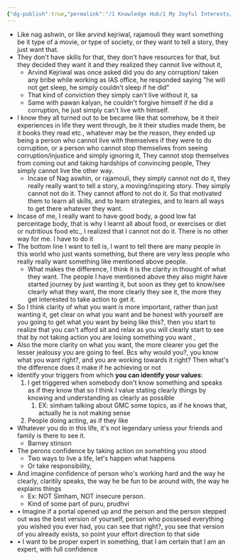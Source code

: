 ```yaml
---
{"dg-publish":true,"permalink":"/1 Knowledge Hub/1 My Joyful Interests/Self-Help Phycology/Notions I derirved/Identity Building/Page-1/","noteIcon":""}
---
```




- Like nag ashwin, or like arvind kejriwal, rajamouli they want something be it type of a movie, or type of society, or they want to tell a story, they just want that.
- They don't have skills for that, they don't have resources for that, but they decided they want it and they realized they cannot live without it,
    - Arvind Kejriwal was once asked did you do any corruption/ taken any bribe while working as IAS office, he responded saying "he will not get sleep, he simply couldn't sleep if he did"
    - That kind of conviction they simply can't live without it, sa
    - Same with pawan kalyan, he couldn't forgive himself if he did a corruption, he just simply can't live with himself.
- I know they all turned out to be became like that somehow, be it their experiences in life they went through, be it their studies made them, be it books they read etc., whatever may be the reason, they ended up being a person who cannot live with themselves if they were to do corruption, or a person who cannot stop themselves from seeing corruption/injustice and simply ignoring it, They cannot stop themselves from coming out and taking hardships of convincing people, They simply cannot live the other way.
    - Incase of Nag aswhin, or rajamouli, they simply cannot not do it, they really really want to tell a story, a moving/inspiring story. They simply cannot not do it. They cannot afford to not do it. So that motivated them to learn all skills, and to learn strategies, and to learn all ways to get there whatever they want.
- Incase of me, I really want to have good body, a good low fat percentage body, that is why I learnt all about food, or exercises or diet or nutritious food etc., I realized that I cannot not do it. There is no other way for me. I have to do it
- The bottom line I want to tell is, I want to tell there are many people in this world who just wants something, but there are very less people who really really want something like mentioned above people.
    - What makes the difference, I think it is the clarity in thought of what they want. The people I have mentioned above they also might have started journey by just wanting it, but soon as they get to know/see clearly what they want, the more clearly they see it, the more they get interested to take action to get it.
- So I think clarity of what you want is more important, rather than just wanting it, get clear on what you want and be honest with yourself are you going to get what you want by being like this?, then you start to realize that you can't afford sit and relax as you will clearly start to see that by not taking action you are losing something you want ,
- Also the more clarity on what you want, the more clearer you get the lesser jealousy you are going to feel. Bcs why would you?, you know what you want right?, and you are working towards it right? Then what's the difference does it make if he achieving or not
- Identify your triggers from which **you can identify your values**:
    1. I get triggered when somebody don't know something and speaks as if they know that so I think I value stating clearly things by knowing and understanding as clearly as possible
        1. EX: simham talking about GMC some topics, as if he knows that, actually he is not making sense
    2. People doing acting, as if they like
- Whatever you do in this life, it's not legendary unless your friends and family is there to see it.
    - Barney stinson
- The perons confidence by taking action on somehting you stood
    - Two ways to live a life, let's happen what happens
    - Or take responsibility,
- And imagine confidence of person who's working hard and the way he clearly, claritily speaks, the way he be fun to be around with, the way he explains things
    - Ex: NOT Simham, NOT insecure person.
    - Kind of some part of puru, prudhvi
- • Imagine if a portal opened up and the person and the person stepped out was the best version of yourself, person who possesed everything you wished you ever had, you can see that right?, you see that version of you already exists, so point your effort direction to that side
- • I want to be proper expert in something, that I am certain that I am an expert, with full confidence